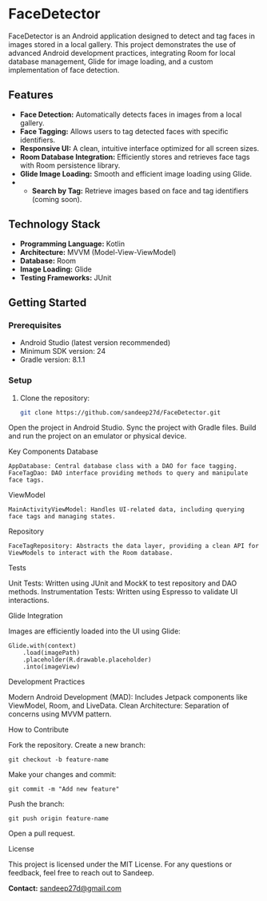 # FaceDetector

FaceDetector is an Android application designed to detect and tag faces in images stored in a local gallery. This project demonstrates the use of advanced Android development practices, integrating Room for local database management, Glide for image loading, and a custom implementation of face detection.

## Features
- **Face Detection:** Automatically detects faces in images from a local gallery.
- **Face Tagging:** Allows users to tag detected faces with specific identifiers.
- **Responsive UI:** A clean, intuitive interface optimized for all screen sizes.
- **Room Database Integration:** Efficiently stores and retrieves face tags with Room persistence library.
- **Glide Image Loading:** Smooth and efficient image loading using Glide.
- - **Search by Tag:** Retrieve images based on face and tag identifiers (coming soon).

## Technology Stack
- **Programming Language:** Kotlin
- **Architecture:** MVVM (Model-View-ViewModel)
- **Database:** Room
- **Image Loading:** Glide
- **Testing Frameworks:** JUnit

## Getting Started

### Prerequisites
- Android Studio (latest version recommended)
- Minimum SDK version: 24
- Gradle version: 8.1.1

### Setup
1. Clone the repository:
   ```bash
   git clone https://github.com/sandeep27d/FaceDetector.git

Open the project in Android Studio.
Sync the project with Gradle files.
Build and run the project on an emulator or physical device.

Key Components
Database

    AppDatabase: Central database class with a DAO for face tagging.
    FaceTagDao: DAO interface providing methods to query and manipulate face tags.

ViewModel

    MainActivityViewModel: Handles UI-related data, including querying face tags and managing states.

Repository

    FaceTagRepository: Abstracts the data layer, providing a clean API for ViewModels to interact with the Room database.

Tests

  Unit Tests: Written using JUnit and MockK to test repository and DAO methods.
  Instrumentation Tests: Written using Espresso to validate UI interactions.

Glide Integration

Images are efficiently loaded into the UI using Glide:

    Glide.with(context)
        .load(imagePath)
        .placeholder(R.drawable.placeholder)
        .into(imageView)

Development Practices

  Modern Android Development (MAD): Includes Jetpack components like ViewModel, Room, and LiveData.
  Clean Architecture: Separation of concerns using MVVM pattern.

How to Contribute

  Fork the repository.
  Create a new branch:

    git checkout -b feature-name

Make your changes and commit:

    git commit -m "Add new feature"

Push the branch:

    git push origin feature-name

  Open a pull request.

License

This project is licensed under the MIT License.
For any questions or feedback, feel free to reach out to Sandeep.

**Contact:** sandeep27d@gmail.com




